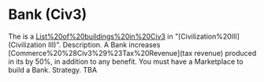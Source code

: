 # Bank (Civ3)

The is a [List%20of%20buildings%20in%20Civ3](building) in "[Civilization%20III](Civilization III)".
Description.
A Bank increases [Commerce%20%28Civ3%29%23Tax%20Revenue](tax revenue) produced in its by 50%, in addition to any benefit. You must have a Marketplace to build a Bank.
Strategy.
TBA
